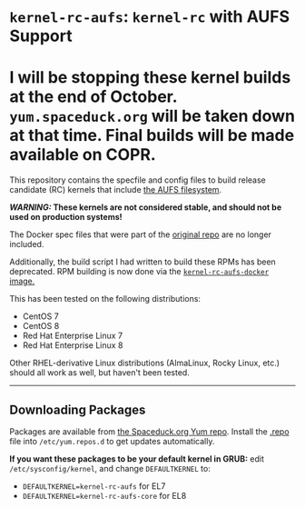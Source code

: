 # `kernel-rc-aufs`: `kernel-rc` with AUFS Support

# I will be stopping these kernel builds at the end of October. `yum.spaceduck.org` will be taken down at that time. Final builds will be made available on COPR.

This repository contains the specfile and config files to build release candidate (RC) kernels that include [the AUFS filesystem](http://aufs.sourceforge.net).

**_WARNING:_ These kernels are not considered stable, and should not be used on production systems!**

The Docker spec files that were part of the [original repo](https://github.com/sciurus/docker-rhel-rpm.git) are no longer included.

Additionally, the build script I had written to build these RPMs has been deprecated. RPM building is now done via the [`kernel-rc-aufs-docker` image.](https://github.com/bnied/kernel-rc-aufs-docker)

This has been tested on the following distributions:
* CentOS 7
* CentOS 8
* Red Hat Enterprise Linux 7
* Red Hat Enterprise Linux 8

Other RHEL-derivative Linux distributions (AlmaLinux, Rocky Linux, etc.) should all work as well, but haven't been tested.

***
## Downloading Packages

Packages are available from [the Spaceduck.org Yum repo](https://yum.spaceduck.org/). Install the [.repo](https://yum.spaceduck.org/kernel-rc-aufs/kernel-rc-aufs.repo) file into `/etc/yum.repos.d` to get updates automatically.

**If you want these packages to be your default kernel in GRUB:** edit `/etc/sysconfig/kernel`, and change `DEFAULTKERNEL` to:
* `DEFAULTKERNEL=kernel-rc-aufs` for EL7
* `DEFAULTKERNEL=kernel-rc-aufs-core` for EL8
